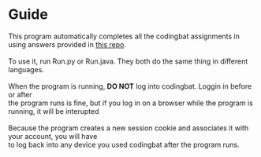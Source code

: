 <h1>Guide</h1>
<p>
This program automatically completes all the codingbat assignments in<br>
using answers provided in <a href="https://github.com/mirandaio/codingbat" target="_blank">this repo</a>.<br>
<br>
To use it, run Run.py or Run.java. They both do the same thing in different languages.<br>
<br>
When the program is running, <strong>DO NOT</strong> log into codingbat. Loggin in before or after<br>
the program runs is fine, but if you log in on a browser while the program is running, it will be interupted<br>
<br>
Because the program creates a new session cookie and associates it with your account, you will have<br>
to log back into any device you used codingbat after the program runs.
</p>